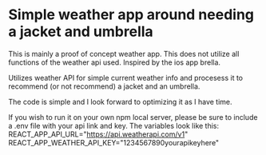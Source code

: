 # Simple weather app around needing a jacket and umbrella

This is mainly a proof of concept weather app. This does not utilize all functions of the weather api used. Inspired by the ios app brella.

Utilizes weather API for simple current weather info and procesess it to recommend 
(or not recommend) a jacket and an umbrella.

The code is simple and I look forward to optimizing it as I have time. 

If you wish to run it on your own npm local server, please be sure to include a .env file with your api link and key. The variables look like this:
REACT_APP_API_URL="https://api.weatherapi.com/v1"
REACT_APP_WEATHER_API_KEY="1234567890yourapikeyhere"
